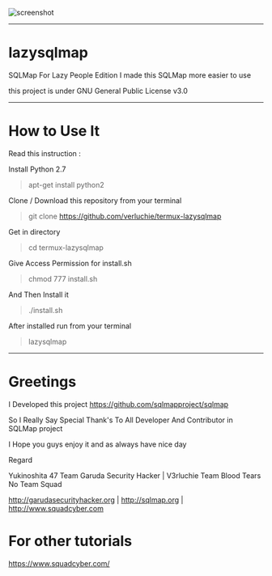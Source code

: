 ![screenshot](https://scontent.fpku3-1.fna.fbcdn.net/v/t1.0-9/21557750_2042741135953712_5078261438831460254_n.jpg?oh=2f97d6a6bd568345cca1076e5eead7c4&oe=5A5ED863)

______________________________________
# lazysqlmap

SQLMap For Lazy People Edition I made this SQLMap more easier to use

this project is under GNU General Public License v3.0
______________________________________
# How to Use It

Read this instruction :

Install Python 2.7

> apt-get install python2

Clone / Download this repository from your terminal

> git clone https://github.com/verluchie/termux-lazysqlmap

Get in directory 

> cd termux-lazysqlmap

Give Access Permission for install.sh

> chmod 777 install.sh

And Then Install it

> ./install.sh

After installed run from your terminal

> lazysqlmap


______________________________________
# Greetings

I Developed this project https://github.com/sqlmapproject/sqlmap

So I Really Say Special Thank's To All Developer And Contributor in SQLMap project

I Hope you guys enjoy it and as always have nice day

Regard

Yukinoshita 47 Team Garuda Security Hacker  |  V3rluchie Team Blood Tears No Team Squad

http://garudasecurityhacker.org | http://sqlmap.org | http://www.squadcyber.com
# For other tutorials
https://www.squadcyber.com/
